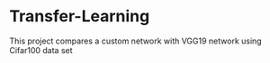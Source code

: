 # Transfer-Learning
This project compares a custom network with VGG19 network using Cifar100 data set
